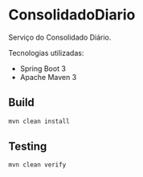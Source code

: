 # ConsolidadoDiario

Serviço do Consolidado Diário.

Tecnologias utilizadas:

* Spring Boot 3
* Apache Maven 3

## Build

```sh
mvn clean install
```

## Testing

```sh
mvn clean verify
```